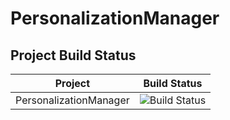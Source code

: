 # PersonalizationManager
## Project Build Status

Project|Build Status
---|---
PersonalizationManager|![Build Status](https://github.com/hlotyaks/PersonalizationManager/workflows/.NET/badge.svg)
